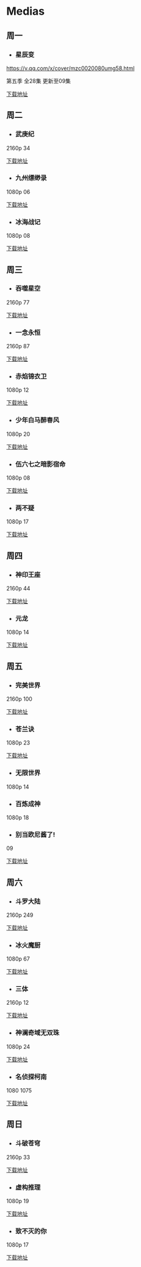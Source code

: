 # Medias


## 周一

- ### 星辰变 

https://v.qq.com/x/cover/mzc0020080umg58.html


第五季 全28集 更新至09集

[下载地址](https://www.aliyundrive.com/s/cTJ2ZmHMAvM/folder/622c511cf9e495cdf44d4b969d25687b42c80478)

## 周二

- ### 武庚纪
 
 2160p 34
 
[下载地址](https://www.aliyundrive.com/s/AkkBeYMEipx/folder/63b391f7af3b007a052442498327d5294ceb25bf)


- ### 九州缥缈录

 1080p 06

[下载地址](https://www.aliyundrive.com/s/NKVoLZpigtc/folder/63cf3dd455b51d056ff84e3c9d4c66ecd4e35d47)

- ### 冰海战记
 1080p 08

[下载地址](https://pan.baidu.com/s/1UqVQ1JWSgd-MC7NFU5j4VQ?pwd=34ap#list/path=%2Fsharelink1118190600-760679323805270%2F%5BBeanSub%26LoliHouse%5D%20Vinland%20Saga%20S2&parentPath=%2Fsharelink1118190600-760679323805270)


## 周三

- ### 吞噬星空

2160p 77

[下载地址](https://www.aliyundrive.com/s/SgxXCANRAmS/folder/61e0f078c18037957f72402a9a38472d5495392e)

- ### 一念永恒

 2160p 87

[下载地址](https://www.aliyundrive.com/s/oczwr2gQ2cZ/folder/62d76582ce7509fb1427499c8a3a4df845b849f8)

- ### 赤焰锦衣卫

1080p 12

[下载地址](https://www.aliyundrive.com/s/ZnBWtQsqRzA/folder/63b0f34b1487afb97a484dc89de4a586c90a0f05)

- ### 少年白马醉春风

1080p 20

[下载地址](https://www.aliyundrive.com/s/6FZeQLVmLt1/folder/62e0a2727d3ff2fb969948e5919f06a2cd181bd9)

- ### 伍六七之暗影宿命

 1080p 08

[下载地址](https://www.aliyundrive.com/s/6v7itS8ExAR)

- ### 两不疑

1080p 17

[下载地址](https://www.aliyundrive.com/s/MJDwmMKzw16/folder/6358b4f2b567b6f216cd45669bb22ec7c8c3b471)


## 周四

- ### 神印王座

 2160p 44

[下载地址](https://www.aliyundrive.com/s/95gm9tFYSUM/folder/626aaa58e4a22fd37b7846c5a2ca22ceb9430a62)

- ### 元龙

 1080p 14

[下载地址](https://www.aliyundrive.com/s/khRt4QuxLg8/folder/637dd4fc8b5214a52d704ff7abd1cba1c3adea80)


## 周五 

- ### 完美世界

 2160p 100

[下载地址](https://www.aliyundrive.com/s/XzHhA2iAsST/folder/61c568704c9ef0a0ce5a45cbab2cb7cb78b36c0f)

- ### 苍兰诀

 1080p 23

[下载地址](https://www.aliyundrive.com/s/Lj7UL4vTUc1/folder/62e356dd5d435280bd914c90b2d57398461176a1)

- ### 无限世界

1080p 14

- ### 百炼成神

 1080p 18

- ### 别当欧尼酱了! 

09

[下载地址](https://nyaa.si/?f=0&c=0_0&q=%E5%88%AB%E5%BD%93%E6%AC%A7%E5%B0%BC%E9%85%B1%E4%BA%86)

## 周六

- ### 斗罗大陆

 2160p 249

[下载地址](https://www.aliyundrive.com/s/zLgJUBZL2zL/folder/6173c24e27dd4909588e4106a7303d9f13691814)

- ### 冰火魔厨

 1080p 67

[下载地址](https://www.aliyundrive.com/s/NJHBmRUtQpb/folder/638ad3aaabd5f0410ffb4610a07e1db7ebc09763)

- ### 三体

2160p 12

[下载地址](https://www.aliyundrive.com/s/AiMjuF6hJQS/folder/6393f39105818172926e4d4a9e53a3b095380804)

- ### 神澜奇域无双珠

 1080p 24

[下载地址](https://www.aliyundrive.com/s/h173DaRSwT6/folder/62db6b1dc631b3a3c4bd4c11b7c6535a61700ec4)

- ### 名侦探柯南

1080 1075

[下载地址](https://www.sbsub.com/data/)

## 周日 

- ### 斗破苍穹

2160p 33

[下载地址](https://www.aliyundrive.com/s/xdnSuo7hMDz/folder/6290646eb4d4092d22704bfda5f19de447c3db68)

- ### 虚构推理

1080p 19

[下载地址](https://share.dmhy.org/topics/list?keyword=%E8%99%9A%E6%9E%84%E6%8E%A8%E7%90%86)

- ### 致不灭的你

1080p 17

[下载地址](https://share.dmhy.org/topics/list?keyword=%E7%B5%A6%E4%B8%8D%E6%BB%85%E7%9A%84%E4%BD%A0&sort_id=0&team_id=803&order=date-desc)


